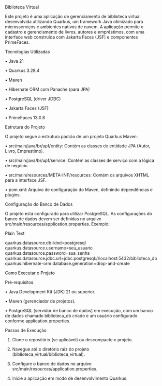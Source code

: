 Biblioteca Virtual

Este projeto é uma aplicação de gerenciamento de biblioteca virtual desenvolvida utilizando Quarkus, um framework Java otimizado para microsserviços e ambientes nativos de nuvem. A aplicação permite o cadastro e gerenciamento de livros, autores e empréstimos, com uma interface web construída com Jakarta Faces (JSF) e componentes PrimeFaces.

Tecnologias Utilizadas

•
Java 21

•
Quarkus 3.28.4

•
Maven

•
Hibernate ORM com Panache (para JPA)

•
PostgreSQL (driver JDBC)

•
Jakarta Faces (JSF)

•
PrimeFaces 13.0.8

Estrutura do Projeto

O projeto segue a estrutura padrão de um projeto Quarkus Maven:

•
src/main/java/br/upf/entity: Contém as classes de entidade JPA (Autor, Livro, Emprestimo).

•
src/main/java/br/upf/service: Contém as classes de serviço com a lógica de negócio.

•
src/main/resources/META-INF/resources: Contém os arquivos XHTML para a interface JSF.

•
pom.xml: Arquivo de configuração do Maven, definindo dependências e plugins.

Configuração do Banco de Dados

O projeto está configurado para utilizar PostgreSQL. As configurações do banco de dados devem ser definidas no arquivo src/main/resources/application.properties. Exemplo:

Plain Text


quarkus.datasource.db-kind=postgresql
quarkus.datasource.username=seu_usuario
quarkus.datasource.password=sua_senha
quarkus.datasource.jdbc.url=jdbc:postgresql://localhost:5432/biblioteca_db
quarkus.hibernate-orm.database.generation=drop-and-create


Como Executar o Projeto

Pré-requisitos

•
Java Development Kit (JDK) 21 ou superior.

•
Maven (gerenciador de projetos).

•
PostgreSQL (servidor de banco de dados) em execução, com um banco de dados chamado biblioteca_db criado e um usuário configurado conforme application.properties.

Passos de Execução

1. Clone o repositório (se aplicável) ou descompacte o projeto.

2. Navegue até o diretório raiz do projeto (biblioteca_virtual/biblioteca_virtual).

3. Configure o banco de dados no arquivo src/main/resources/application.properties.

4. Inicie a aplicação em modo de desenvolvimento Quarkus:

